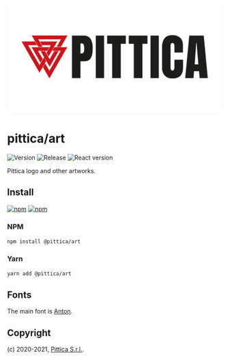 ![Pittica](https://github.com/pittica/art/raw/master/images/logo/positive-color.png)

# pittica/art

![Version](https://img.shields.io/github/package-json/v/pittica/art)
![Release](https://img.shields.io/github/v/release/pittica/art)
![React version](https://img.shields.io/github/package-json/dependency-version/pittica/art)

Pittica logo and other artworks.

## Install

[![npm](https://img.shields.io/npm/v/@pittica/art)](https://www.npmjs.com/package/@pittica/art)
[![npm](https://img.shields.io/npm/dm/@pittica/art)](https://www.npmjs.com/package/@pittica/art)

### NPM

```shell
npm install @pittica/art
```

### Yarn

```shell
yarn add @pittica/art
```

## Fonts

The main font is [Anton](https://fonts.google.com/specimen/Anton).

## Copyright

(c) 2020-2021, [Pittica S.r.l.](https://pittica.com).
